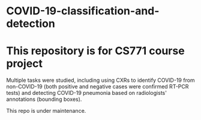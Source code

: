 # COVID-19-classification-and-detection
# This repository is for CS771 course project

Multiple tasks were studied, including using CXRs to identify COVID-19 from non-COVID-19 (both positive and negative cases were confirmed RT-PCR tests) and detecting COVID-19 pneumonia based on radiologists' annotations (bounding boxes).  

This repo is under maintenance. 
